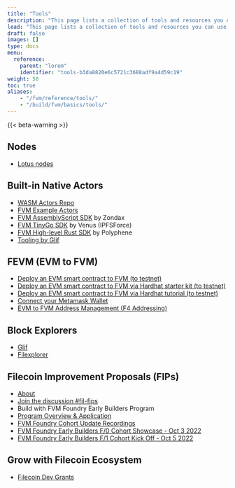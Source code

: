 ```yaml
---
title: "Tools"
description: "This page lists a collection of tools and resources you can use to build ontop of the Filecoin network using the FVM."
lead: "This page lists a collection of tools and resources you can use to build ontop of the Filecoin network using the FVM."
draft: false
images: []
type: docs
menu:
  reference:
    parent: "lorem"
    identifier: "tools-b3da8820e6c5721c3688adf9a4d59c19"
weight: 50
toc: true
aliases:
    - "/fvm/reference/tools/"
    - "/build/fvm/basics/tools/"
---
```


{{< beta-warning >}}

## Nodes

- [Lotus nodes](https://lotus.filecoin.io/)

## Built-in Native Actors

- [WASM Actors Repo](https://github.com/filecoin-project/builtin-actors)
- [FVM Example Actors](https://github.com/filecoin-project/fvm-example-actors)
- [FVM AssemblyScript SDK](https://github.com/Zondax/fvm-as-sdk) by Zondax
- [FVM TinyGo SDK](https://www.notion.so/Filecoin-Virtual-Machine-FVM-Developer-Resources-94cabfd650184f4b9664bd4974e4d329) by Venus (IPFSForce)
- [FVM High-level Rust SDK](https://github.com/polyphene/fvm-rs-sdk) by Polyphene
- [Tooling by Glif](https://glif.io/)

## FEVM (EVM to FVM)

- [Deploy an EVM smart contract to FVM (to testnet)](https://observablehq.com/@jimpick/fvm-actor-code-playground-erc20-sans-events-wallaby-testne?collection=@jimpick/filecoin-virtual-machine)
- [Deploy an EVM smart contract to FVM via Hardhat starter kit (to testnet)](https://github.com/filecoin-project/FEVM-Hardhat-Kit)
- [Deploy an EVM smart contract to FVM via Hardhat tutorial (to testnet)](https://fvm.discourse.group/t/deploying-your-first-simple-solidity-smart-contract-on-the-filecoin-ethereum-virtual-machine-fevm/38)
- [Connect your Metamask Wallet](https://yosephks.medium.com/adding-fvm-wallaby-testnet-to-metamask-f1adeb85c46a)
- [EVM to FVM Address Management (F4 Addressing)](https://drive.google.com/file/d/17ngqxflu9B-gBqVl--5KqVhXsTLhkWtJ/view)

## Block Explorers

- [Glif](https://explorer.glif.io/actor/?network=wallaby)
- [Filexplorer](https://explorer.filmine.io/)

## Filecoin Improvement Proposals (FIPs)

- [About](https://github.com/filecoin-project/FIPs)
- [Join the discussion #fil-fips](https://filecoinproject.slack.com/archives/C01EU76LPCJ)
- Build with FVM Foundry Early Builders Program
- [Program Overview & Application](https://airtable.com/shr48kiPOqjwxzX6u)
- [FVM Foundry Cohort Update Recordings](https://www.youtube.com/playlist?list=PL_0VrY55uV18DBdFIkN0jdBMF8nadVxWQ)
- [FVM Foundry Early Builders F/0 Cohort Showcase - Oct 3 2022](https://drive.google.com/file/d/1JLR45vSNScZX7edz9DxwlpYGnVfGm30Q/view?usp=sharing)
- [FVM Foundry Early Builders F/1 Cohort Kick Off - Oct 5 2022](https://drive.google.com/file/d/1mV0PMunDUvIBqmuNw9VjUJIf4zE4z9LV/view?usp=sharing)

## Grow with Filecoin Ecosystem

- [Filecoin Dev Grants](https://github.com/filecoin-project/devgrants)
